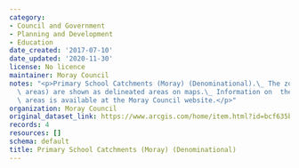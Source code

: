 ```yaml
---
category:
- Council and Government
- Planning and Development
- Education
date_created: '2017-07-10'
date_updated: '2020-11-30'
license: No licence
maintainer: Moray Council
notes: "<p>Primary School Catchments (Moray) (Denominational).\_ The zones  (catchment\
  \ areas) are shown as delineated areas on maps.\_ Information on  these catchment\
  \ areas is available at the Moray Council website.</p>"
organization: Moray Council
original_dataset_link: https://www.arcgis.com/home/item.html?id=bcf635b45e9044b0ab64343f503228d5
records: 4
resources: []
schema: default
title: Primary School Catchments (Moray) (Denominational)
---
```

